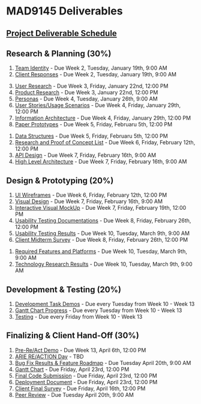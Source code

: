 # MAD9145 Deliverables

## [Project Deliverable Schedule](https://docs.google.com/spreadsheets/d/1hjVjPeckw8O9NNxu0V_Gjfuc6SZyaSfiElL5Fj1NY0U/edit?usp=sharing)

## Research & Planning (30%)

<Badge text="UX and UI Deliverables" />

1. [Team Identity](./identity.md) - Due Week 2, Tuesday, January 19th, 9:00 AM
2. [Client Responses](./responses.md) - Due Week 2, Tuesday, January 19th, 9:00 AM
<!-- 3. [User Journey Mapping](./) - Due Week 2, Thursday, January 16th -->
3. [User Research](./user-research.md) - Due Week 3, Friday, January 22nd, 12:00 PM
4. [Product Research](./product-research.md) - Due Week 3, January 22nd, 12:00 PM
5. [Personas](./personas.md) - Due Week 4, Tuesday, January 26th, 9:00 AM
6. [User Stories/Usage Scenarios](./usage-scenarios.md) - Due Week 4, Friday, January 29th, 12:00 PM
7. [Information Architecture](./information-architecture.md) - Due Week 4, Friday, January 29th, 12:00 PM
8. [Paper Prototypes](./paper-prototype.md) - Due Week 5, Friday, Februaru 5th, 12:00 PM

<Badge text="Development Deliverables" />

1. [Data Structures](./data-structures.md) - Due Week 5, Friday, Februaru 5th, 12:00 PM
2. [Research and Proof of Concept List](./poc.md) - Due Week 6, Friday, February 12th, 12:00 PM
3. [API Design](./api-design.md) - Due Week 7, Friday, February 16th, 9:00 AM
4. [High Level Architecture](./architecture.md) - Due Week 7, Friday, February 16th, 9:00 AM

## Design & Prototyping (20%)

<Badge text="UX and UI Deliverables" />

1. [UI Wireframes](./wireframes.md) - Due Week 6, Friday, February 12th, 12:00 PM
2. [Visual Design](./visual-design.md) - Due Week 7, Friday, February 16th, 9:00 AM
3. [Interactive Visual MockUp](./mockup.md) - Due Week 7, Friday, February 19th, 12:00 PM
4. [Usability Testing Documentations](./test-documents.md) - Due Week 8, Friday, February 26th, 12:00 PM
5. [Usability Testing Results](./test-results.md) - Due Week 10, Tuesday, March 9th, 9:00 AM
6. [Client Midterm Survey](./) - Due Week 8, Friday, February 26th, 12:00 PM
<!-- 7. [Client Midterm Presentation](./mid-present.md) - Due Week 9, Tuesday, March 3rd, Partly in class, partly with client. -->

<Badge text="Development Deliverables" />

1. [Required Features and Platforms](./features.md) - Due Week 10, Tuesday, March 9th, 9:00 AM
2. [Technology Research Results](./tech-research.md) - Due Week 10, Tuesday, March 9th, 9:00 AM

## Development & Testing (20%)

<Badge text="Development Deliverables" />

1. [Development Task Demos](./dev-demos.md) - Due every Tuesday from Week 10 - Week 13
2. [Gantt Chart Progress](./gantt.md) - Due every Tuesday from Week 10 - Week 13
3. [Testing]() - Due every Friday from Week 10 - Week 13

## Finalizing & Client Hand-Off (30%)

1. [Pre-Re/Act Demo](./pitches.md) - Due Week 13, April 6th, 12:00 PM
2. [ARIE RE/ACTION Day](./reaction.md) - TBD
3. [Bug Fix Results & Feature Roadmap](./bug-fix.md) - Due Tuesday April 20th, 9:00 AM
4. [Gantt Chart](./gantt.md) - Due Friday, April 23rd, 12:00 PM
5. [Final Code Submission](./final-code.md) - Due Friday, April 23rd, 12:00 PM
6. [Deployment Document](./deployment.md) - Due Friday, April 23rd, 12:00 PM
7. [Client Final Survey](./) - Due Friday, April 16th, 12:00 PM
8. [Peer Review](./) - Due Tuesday April 20th, 9:00 AM

